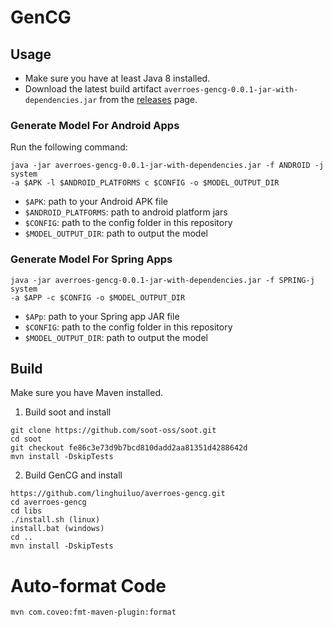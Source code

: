 # GenCG
## Usage
- Make sure you have at least Java 8 installed.
- Download the latest build artifact `averroes-gencg-0.0.1-jar-with-dependencies.jar` from the [releases](https://github.com/linghuiluo/averroes-gencg/releases) page. 
### Generate Model For Android Apps
Run the following command:
```
java -jar averroes-gencg-0.0.1-jar-with-dependencies.jar -f ANDROID -j system
-a $APK -l $ANDROID_PLATFORMS c $CONFIG -o $MODEL_OUTPUT_DIR
```
- `$APK`: path to your Android APK file
- `$ANDROID_PLATFORMS`: path to android platform jars
- `$CONFIG`: path to the config folder in this repository
- `$MODEL_OUTPUT_DIR`: path to output the model

### Generate Model For Spring Apps
```
java -jar averroes-gencg-0.0.1-jar-with-dependencies.jar -f SPRING-j system
-a $APP -c $CONFIG -o $MODEL_OUTPUT_DIR
```
- `$APp`: path to your Spring app JAR file
- `$CONFIG`: path to the config folder in this repository
- `$MODEL_OUTPUT_DIR`: path to output the model

## Build 
Make sure you have Maven installed. 
1. Build soot and install
```
git clone https://github.com/soot-oss/soot.git
cd soot
git checkout fe86c3e73d9b7bcd810dadd2aa81351d4288642d
mvn install -DskipTests
```
2. Build GenCG and install 
```
https://github.com/linghuiluo/averroes-gencg.git
cd averroes-gencg
cd libs
./install.sh (linux)  
install.bat (windows)
cd ..
mvn install -DskipTests
```

# Auto-format Code
```
mvn com.coveo:fmt-maven-plugin:format 
```